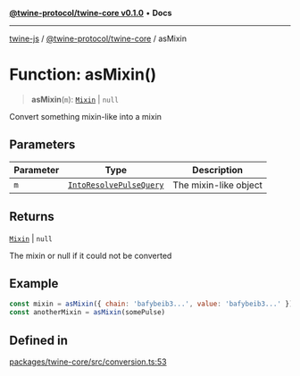 [**@twine-protocol/twine-core v0.1.0**](../index.md) • **Docs**

***

[twine-js](../../../index.md) / [@twine-protocol/twine-core](../index.md) / asMixin

# Function: asMixin()

> **asMixin**(`m`): [`Mixin`](../type-aliases/Mixin.md) \| `null`

Convert something mixin-like into a mixin

## Parameters

| Parameter | Type | Description |
| ------ | ------ | ------ |
| `m` | [`IntoResolvePulseQuery`](../type-aliases/IntoResolvePulseQuery.md) | The mixin-like object |

## Returns

[`Mixin`](../type-aliases/Mixin.md) \| `null`

The mixin or null if it could not be converted

## Example

```js
const mixin = asMixin({ chain: 'bafybeib3...', value: 'bafybeib3...' })
const anotherMixin = asMixin(somePulse)
```

## Defined in

[packages/twine-core/src/conversion.ts:53](https://github.com/twine-protocol/twine-js/blob/3800995f9c83f4f5711bcf3062ea754a1e4448ce/packages/twine-core/src/conversion.ts#L53)
